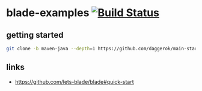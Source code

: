 # blade-examples [![Build Status](https://travis-ci.org/daggerok/blade-examples.svg?branch=maven-java)](https://travis-ci.org/daggerok/blade-examples)

## getting started

```bash
git clone -b maven-java --depth=1 https://github.com/daggerok/main-starter.git
```

## links

* https://github.com/lets-blade/blade#quick-start
